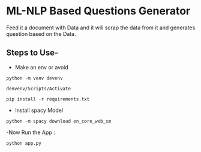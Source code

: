 # ML-NLP Based Questions Generator
Feed it a document with Data and it will scrap the data from it and generates question based on the Data.


## Steps to Use-
- Make an env or avoid

```
python -m venv devenv
```
```
denvenv/Scripts/Activate
```
```
pip install -r requirements.txt
```
- Install spacy Model
   
```
python -m spacy download en_core_web_sm
```

-Now Run the App :
```
python app.py
```

  
